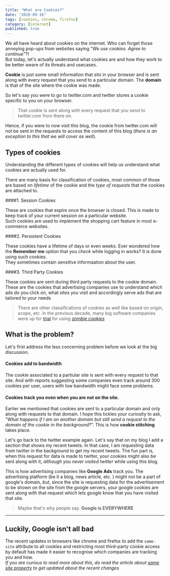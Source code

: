 ```yaml
---
title: "What are Cookies?"
date: "2020-09-16"
tags: [cookies, chrome, firefox]
category: [internet]
published: true
---
```

We all have heard about cookies on the internet. Who can forget those annoying pop-ups from websites saying "_We use cookies. Agree to continue_"?!\
But today, let's actually understand what cookies are and how they work to be better aware of its threats and usecases.

**Cookie** is just some small information that sits in your browser and is sent along with every request that you send to a particular domain.
The **domain** is that of the site where the cookie was made. 

So let's say you were to go to twitter.com and twitter stores a cookie specific to you on your browser. 
>That cookie is sent along with every request that you send to twitter.com from there on. 

Hence, if you were to now visit this blog, the cookie from twitter.com will not be sent in the requests to access the content of this blog (_there is an exception to this that we will cover as well_).

## Types of cookies
Understanding the different types of cookies will help us understand what cookies are actually used for.

There are many basis for classification of cookies, most common of those are based on _lifetime_ of the cookie and the _type of requests_ that the cookies are attached to. 

####1. Session Cookies

These are cookies that expire once the browser is closed. This is made to keep track of your current session on a particular website.\
Such cookies are used to implement the shopping cart feature in most e-commerce websites.

####2. Persistent Cookies

These cookies have a lifetime of days or even weeks. Ever wondered how the **Remember me** option that you _check_ while logging in works? It is done using such cookies. \
They sometimes contain sensitive informaation about the user.

####3. Third Party Cookies

These cookies are sent during third party requests to the cookie domain. \
These are the cookies that advertising companies use to understand which ads do you click on, what sites you visit and accordingly serve ads that are tailored to your needs

>There are other classifications of cookies as well like based on _origin_, _scope_, etc. 
>In the previous decade, many big software companies were up for [trial](https://www.wired.com/2010/07/zombie-cookies-lawsuit/) for using [_zombie cookies_](https://www.youtube.com/watch?v=lq6ZimHh-j4)

 

## What is the problem?

Let's first address the less concerning problem before we look at the big discussion. 

#### Cookies add to bandwidth
The cookie associated to a partiular site is sent with every request to that site. And with reports suggesting some companies even track around 300 cookies per user, users with low bandwidth might face some problems. 

#### Cookies track you even when you are not on the site.

Earlier we mentioned that cookies are sent to a particular domain and only along with requests to that domain. I hope this tickles your curiosity to ask, "_What happens if I am on another domain but still send a request to the domain of the cookie in the background?_". This is how **cookie stitching** takes place.

Let's go back to the twitter example again. 
Let's say that on my blog I add a section that shows my recent tweets. In that case, I am requesting data from twitter in the background to get my recent tweets. The fun part is, when this request for data is made to twitter, your cookies might also be sent along with it, _although you never visited twitter_ while using this blog.

This is how advertising companies like **Google Ads** track you. The advertising platform (be it a blog, news article, etc. ) might not be a part of google's domain, _but_, since the site is requesting data for the advertisement to be shown on the site from the google servers, your google cookies are sent along with that request which lets google know that you have visited that site. 

>Maybe that's why people say. **Google is EVERYWHERE**

---

## Luckily, Google isn't all bad
The recent updates in browsers like chrome and firefox to add the `same-site` attribute to all cookies and restricting most third-party cookie access by default has made it easier to recognise which companies are tracking you and how.\
_If you are curious to read more about this, do read the article about [same site property](/what-is-same-site-attribute) to get updated about the recent changes_